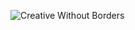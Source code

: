 ![Creative Without Borders](http://www.creativeswithoutborders.org/wp-content/uploads/2015/05/cwb_logo.png)